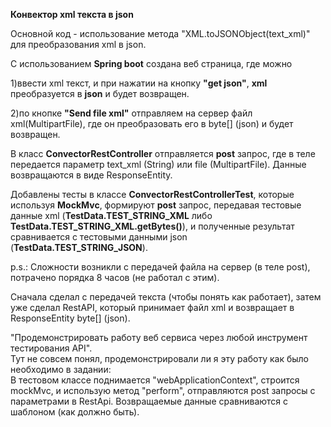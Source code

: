 **Конвектор xml текста в json**

Основной код - использование метода "XML.toJSONObject(text_xml)" для преобразования xml в  json.

С использованием **Spring boot** создана веб страница, где можно 

1)ввести xml текст, и при нажатии на кнопку **"get json"**,
**xml** преобразуется в **json**  и будет возвращен.

2)по кнопке **"Send file xml"** отправляем на сервер файл xml(MultipartFile), где он преобразовать его в byte[] (json) и будет возвращен.

В класс **ConvectorRestController** отправляется **post** запрос, где в теле передается параметр text_xml (String) или 
file (MultipartFile).
Данные возвращаются в виде ResponseEntity.

Добавлены тесты в классе **ConvectorRestControllerTest**, которые используя **MockMvc**, формируют **post** запрос,
передавая тестовые данные xml (**TestData.TEST_STRING_XML** либо **TestData.TEST_STRING_XML.getBytes()**), 
и полученные результат сравнивается с тестовыми
данными json (**TestData.TEST_STRING_JSON**).

p.s.: Сложности возникли с передачей файла на сервер (в теле post), потрачено порядка 8 часов (не работал с этим).

Сначала сделал с передачей текста (чтобы понять как работает),
затем уже сделал RestAPI, который принимает файл xml и возвращает в ResponseEntity byte[] (json).

"Продемонстрировать работу веб сервиса через любой инструмент тестирования API".     
Тут не совсем понял, продемонстрировали ли я эту работу как было необходимо в задании:  
В тестовом классе поднимается "webApplicationContext", строится mockMvc, и использую метод "perform", отправляются post
запросы с параметрами в RestApi.
Возвращаемые данные сравниваются с шаблоном (как должно быть).








